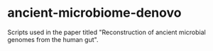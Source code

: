 # ancient-microbiome-denovo

Scripts used in the paper titled "Reconstruction of ancient microbial genomes from the human gut".

